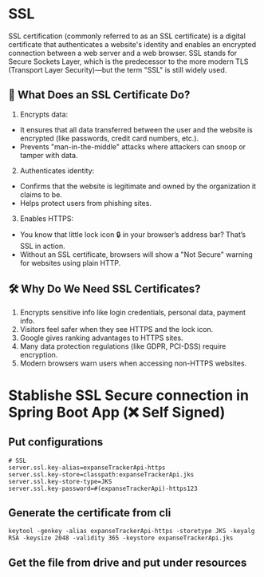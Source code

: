 # SSL
SSL certification (commonly referred to as an SSL certificate) is a digital certificate that authenticates a website's identity and enables an encrypted connection between a web server and a web browser. SSL stands for Secure Sockets Layer, which is the predecessor to the more modern TLS (Transport Layer Security)—but the term "SSL" is still widely used.

## 🔐 What Does an SSL Certificate Do?
1. Encrypts data:
- It ensures that all data transferred between the user and the website is encrypted (like passwords, credit card numbers, etc.).
- Prevents "man-in-the-middle" attacks where attackers can snoop or tamper with data.
2. Authenticates identity:
- Confirms that the website is legitimate and owned by the organization it claims to be.
- Helps protect users from phishing sites.
3. Enables HTTPS:
- You know that little lock icon 🔒 in your browser’s address bar? That’s SSL in action.
- Without an SSL certificate, browsers will show a "Not Secure" warning for websites using plain HTTP.

## 🛠️ Why Do We Need SSL Certificates?
1. 	Encrypts sensitive info like login credentials, personal data, payment info.
2. Visitors feel safer when they see HTTPS and the lock icon.
3. 	Google gives ranking advantages to HTTPS sites.
4. Many data protection regulations (like GDPR, PCI-DSS) require encryption.
5. 	Modern browsers warn users when accessing non-HTTPS websites.

# Stablishe SSL Secure connection in Spring Boot App (❌ Self Signed)

## Put configurations
```
# SSL
server.ssl.key-alias=expanseTrackerApi-https
server.ssl.key-store=classpath:expanseTrackerApi.jks
server.ssl.key-store-type=JKS
server.ssl.key-password=#(expanseTrackerApi)-https123
```

## Generate the certificate from cli
```
keytool -genkey -alias expanseTrackerApi-https -storetype JKS -keyalg RSA -keysize 2048 -validity 365 -keystore expanseTrackerApi.jks
```

## Get the file from drive and put under resources
